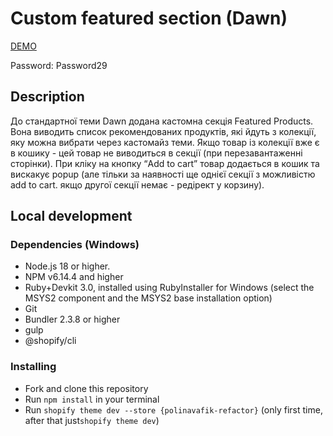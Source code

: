 # Custom featured section (Dawn)
[DEMO](https://tpxnqohm41enxtqh-67706716396.shopifypreview.com)

Password: Password29

## Description
До стандартної теми Dawn додана кастомна секція Featured Products. Вона виводить список рекомендованих продуктів, які йдуть з колекції, яку можна вибрати через кастомайз теми. Якщо товар із колекції вже є в кошику - цей товар не виводиться в секції (при перезавантаженні сторінки). При кліку на кнопку “Add to cart” товар додається в кошик та вискакує popup (але тільки за наявності ще однієї секції з можливістю add to cart. якщо другої секції немає - редірект у корзину).

## Local development
### Dependencies (Windows)
* Node.js 18 or higher.
* NPM v6.14.4 and higher
* Ruby+Devkit 3.0, installed using RubyInstaller for Windows
(select the MSYS2 component and the MSYS2 base installation option)
* Git
* Bundler 2.3.8 or higher
* gulp
* @shopify/cli

### Installing
* Fork and clone this repository
* Run `npm install` in your terminal
* Run `shopify theme dev --store {polinavafik-refactor}` (only first time, after that just`shopify theme dev`)
